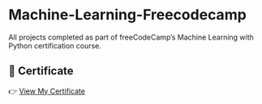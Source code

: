 # Machine-Learning-Freecodecamp
All projects completed as part of freeCodeCamp’s Machine Learning with Python certification course.

## 📜 Certificate
👉 [View My Certificate](hthttps://www.freecodecamp.org/certification/tomyum/machine-learning-with-python-v7tps://www.freecodecamp.org/certification/tomyum/machine-learning-with-python-v7)
